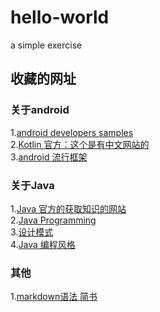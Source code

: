 # hello-world
a simple exercise

## 收藏的网址

### 关于android
1.[android developers samples](https://developer.android.com/samples/index.html)<br>
2.[Kotlin 官方：这个是有中文网站的](http://kotlinlang.org/docs/reference/basic-syntax.html)<br>
3.[android 流行框架](https://www.ctolib.com/cheatsheets-Android-ch.html)<br>

### 关于Java
1.[Java 官方的获取知识的网站](http://www.oracle.com/technetwork/cn/java/index.html)<br>
2.[Java Programming](http://introcs.cs.princeton.edu/java/10elements/)<br>
3.[设计模式](https://sourcemaking.com/design_patterns)<br>
4.[Java 编程风格](http://www.hawstein.com/posts/google-java-style.html)<br>

### 其他
1.[markdown语法 简书](http://www.jianshu.com/p/b6f7e21ca498)

